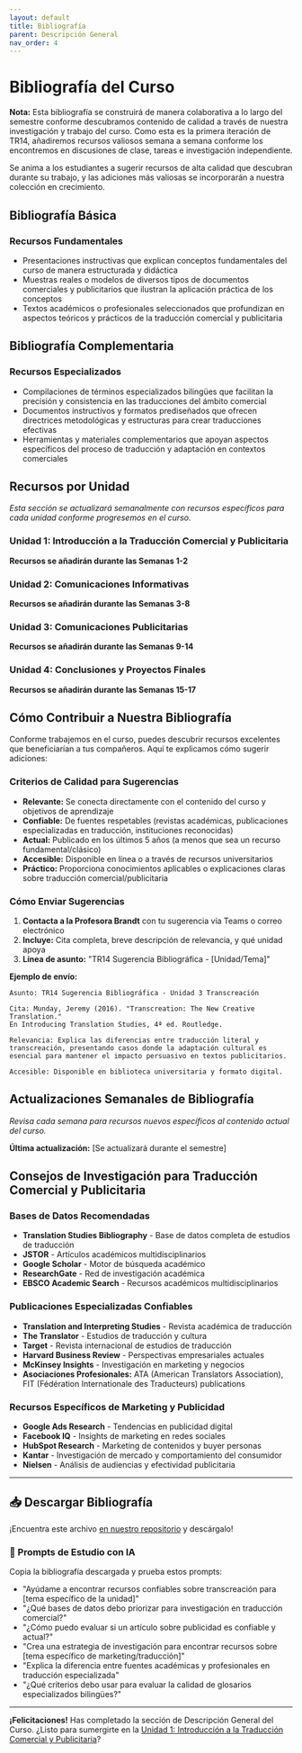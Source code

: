 ```yaml
---
layout: default
title: Bibliografía
parent: Descripción General
nav_order: 4
---
```


# Bibliografía del Curso

**Nota:** Esta bibliografía se construirá de manera colaborativa a lo largo del semestre conforme descubramos contenido de calidad a través de nuestra investigación y trabajo del curso. Como esta es la primera iteración de TR14, añadiremos recursos valiosos semana a semana conforme los encontremos en discusiones de clase, tareas e investigación independiente.

Se anima a los estudiantes a sugerir recursos de alta calidad que descubran durante su trabajo, y las adiciones más valiosas se incorporarán a nuestra colección en crecimiento.

## Bibliografía Básica

### Recursos Fundamentales
- Presentaciones instructivas que explican conceptos fundamentales del curso de manera estructurada y didáctica
- Muestras reales o modelos de diversos tipos de documentos comerciales y publicitarios que ilustran la aplicación práctica de los conceptos
- Textos académicos o profesionales seleccionados que profundizan en aspectos teóricos y prácticos de la traducción comercial y publicitaria

## Bibliografía Complementaria

### Recursos Especializados
- Compilaciones de términos especializados bilingües que facilitan la precisión y consistencia en las traducciones del ámbito comercial
- Documentos instructivos y formatos prediseñados que ofrecen directrices metodológicas y estructuras para crear traducciones efectivas
- Herramientas y materiales complementarios que apoyan aspectos específicos del proceso de traducción y adaptación en contextos comerciales

## Recursos por Unidad

*Esta sección se actualizará semanalmente con recursos específicos para cada unidad conforme progresemos en el curso.*

### Unidad 1: Introducción a la Traducción Comercial y Publicitaria
**Recursos se añadirán durante las Semanas 1-2**

### Unidad 2: Comunicaciones Informativas  
**Recursos se añadirán durante las Semanas 3-8**

### Unidad 3: Comunicaciones Publicitarias
**Recursos se añadirán durante las Semanas 9-14**

### Unidad 4: Conclusiones y Proyectos Finales
**Recursos se añadirán durante las Semanas 15-17**

## Cómo Contribuir a Nuestra Bibliografía

Conforme trabajemos en el curso, puedes descubrir recursos excelentes que beneficiarían a tus compañeros. Aquí te explicamos cómo sugerir adiciones:

### Criterios de Calidad para Sugerencias
- **Relevante:** Se conecta directamente con el contenido del curso y objetivos de aprendizaje
- **Confiable:** De fuentes respetables (revistas académicas, publicaciones especializadas en traducción, instituciones reconocidas)
- **Actual:** Publicado en los últimos 5 años (a menos que sea un recurso fundamental/clásico)
- **Accesible:** Disponible en línea o a través de recursos universitarios
- **Práctico:** Proporciona conocimientos aplicables o explicaciones claras sobre traducción comercial/publicitaria

### Cómo Enviar Sugerencias
1. **Contacta a la Profesora Brandt** con tu sugerencia vía Teams o correo electrónico
2. **Incluye:** Cita completa, breve descripción de relevancia, y qué unidad apoya
3. **Línea de asunto:** "TR14 Sugerencia Bibliográfica - [Unidad/Tema]"

**Ejemplo de envío:**
```
Asunto: TR14 Sugerencia Bibliográfica - Unidad 3 Transcreación

Cita: Munday, Jeremy (2016). "Transcreation: The New Creative Translation." 
En Introducing Translation Studies, 4ª ed. Routledge.

Relevancia: Explica las diferencias entre traducción literal y transcreación, presentando casos donde la adaptación cultural es esencial para mantener el impacto persuasivo en textos publicitarios.

Accesible: Disponible en biblioteca universitaria y formato digital.
```

## Actualizaciones Semanales de Bibliografía

*Revisa cada semana para recursos nuevos específicos al contenido actual del curso.*

**Última actualización:** [Se actualizará durante el semestre]

## Consejos de Investigación para Traducción Comercial y Publicitaria

### Bases de Datos Recomendadas
- **Translation Studies Bibliography** - Base de datos completa de estudios de traducción
- **JSTOR** - Artículos académicos multidisciplinarios
- **Google Scholar** - Motor de búsqueda académico
- **ResearchGate** - Red de investigación académica
- **EBSCO Academic Search** - Recursos académicos multidisciplinarios

### Publicaciones Especializadas Confiables
- **Translation and Interpreting Studies** - Revista académica de traducción
- **The Translator** - Estudios de traducción y cultura
- **Target** - Revista internacional de estudios de traducción
- **Harvard Business Review** - Perspectivas empresariales actuales
- **McKinsey Insights** - Investigación en marketing y negocios
- **Asociaciones Profesionales:** ATA (American Translators Association), FIT (Fédération Internationale des Traducteurs) publications

### Recursos Específicos de Marketing y Publicidad
- **Google Ads Research** - Tendencias en publicidad digital
- **Facebook IQ** - Insights de marketing en redes sociales
- **HubSpot Research** - Marketing de contenidos y buyer personas
- **Kantar** - Investigación de mercado y comportamiento del consumidor
- **Nielsen** - Análisis de audiencias y efectividad publicitaria

---

## 📥 Descargar Bibliografía
¡Encuentra este archivo [en nuestro repositorio](https://github.com/alainamb/uic_tr14-trad-comercial/blob/main/overview/bibliografia.md) y descárgalo!

### 🤖 Prompts de Estudio con IA
Copia la bibliografía descargada y prueba estos prompts:
- "Ayúdame a encontrar recursos confiables sobre transcreación para [tema específico de la unidad]"
- "¿Qué bases de datos debo priorizar para investigación en traducción comercial?"
- "¿Cómo puedo evaluar si un artículo sobre publicidad es confiable y actual?"
- "Crea una estrategia de investigación para encontrar recursos sobre [tema específico de marketing/traducción]"
- "Explica la diferencia entre fuentes académicas y profesionales en traducción especializada"
- "¿Qué criterios debo usar para evaluar la calidad de glosarios especializados bilingües?"

---

**¡Felicitaciones!** Has completado la sección de Descripción General del Curso. ¿Listo para sumergirte en la [Unidad 1: Introducción a la Traducción Comercial y Publicitaria](../unidad1/unidad1-resumen.md)?
